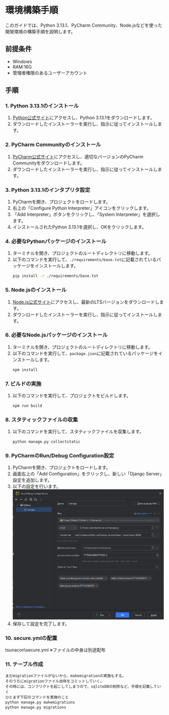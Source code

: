 # 環境構築手順

このガイドでは、Python 3.13.1、PyCharm Community、Node.jsなどを使った開発環境の構築手順を説明します。

## 前提条件
- Windows
- RAM:16G
- 管理者権限のあるユーザーアカウント

## 手順

### 1. Python 3.13.1のインストール
1. [Python公式サイト](https://www.python.org/downloads/)にアクセスし、Python 3.13.1をダウンロードします。
2. ダウンロードしたインストーラーを実行し、指示に従ってインストールします。

### 2. PyCharm Communityのインストール
1. [PyCharm公式サイト](https://www.jetbrains.com/pycharm/download/)にアクセスし、適切なバージョンのPyCharm Communityをダウンロードします。
2. ダウンロードしたインストーラーを実行し、指示に従ってインストールします。

### 3. Python 3.13.1のインタプリタ設定
1. PyCharmを開き、プロジェクトをロードします。
2. 右上の「Configure Python Interpreter」アイコンをクリックします。
3. 「Add Interpreter」ボタンをクリックし、「System Interpreter」を選択します。
4. インストールされたPython 3.13.1を選択し、OKをクリックします。

### 4. 必要なPythonパッケージのインストール
1. ターミナルを開き、プロジェクトのルートディレクトリに移動します。
2. 以下のコマンドを実行して、`./requirements/base.txt`に記載されているパッケージをインストールします。
   ```sh
   pip install -r ./requirements/base.txt
   ```

### 5. Node.jsのインストール
1. [Node.js公式サイト](https://nodejs.org/)にアクセスし、最新のLTSバージョンをダウンロードします。
2. ダウンロードしたインストーラーを実行し、指示に従ってインストールします。

### 6. 必要なNode.jsパッケージのインストール
1. ターミナルを開き、プロジェクトのルートディレクトリに移動します。
2. 以下のコマンドを実行して、`package.json`に記載されているパッケージをインストールします。
   ```sh
   npm install
   ```

### 7. ビルドの実施
1. 以下のコマンドを実行して、プロジェクトをビルドします。
   ```sh
   npm run build
   ```

### 8. スタティックファイルの収集
1. 以下のコマンドを実行して、スタティックファイルを収集します。
   ```sh
   python manage.py collectstatic
   ```

### 9. PyCharmのRun/Debug Configuration設定
1. PyCharmを開き、プロジェクトをロードします。
2. 画面右上の「Add Configuration」をクリックし、新しい「Django Server」設定を追加します。
3. 以下の設定を行います。
![Runserver](static/image/runserver.png)
4. 保存して設定を完了します。

### 10. secure.ymlの配置

tsunacon\secure.yml
※ファイルの中身は別途配布

### 11. テーブル作成

```
まだmigrationファイルがないから、makemigrationの実施もする。
そのうちにmigrationファイル自体をコミットしていく。
その時には、コンフリクトを起こしてしまうので、sqliteDBの削除など、手順を記載していく
ひとまず下記のコマンドを実施のこと
python manage.py makemigrations
python manage.py migrations
```

